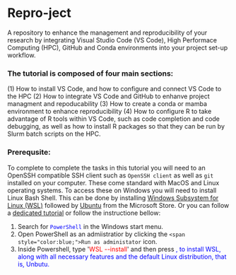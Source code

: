 # Repro-ject
A repository to enhance the management and reproducibility of your research by integrating Visual Studio Code (VS Code), High Performace Computing (HPC), GitHub and Conda environments into your project set-up workflow.

### The tutorial is composed of four main sections:
(1) How to install VS Code, and how to configure and connect VS Code to the HPC
(2) How to integrate VS Code and GitHub to enhanve project managment and repoducability
(3) How to create a conda or mamba environment to enhance reproducibility
(4) How to configure R to take advantage of R tools within VS Code, such as code completion and code debugging, as well as how to install R packages so that they can be run by Slurm batch scripts on the HPC.

### Prerequsite:
To complete to complete the tasks in this tutorial you will need to an OpenSSH compatible SSH client such as `OpenSSH client` as well as `git` installed on your computer. These come standard with MacOS and Linux operating systems. To access these on Windows you will need to install Linux Bash Shell. This can be done by installing [Windows Subsystem for Linux (WSL)](https://apps.microsoft.com/store/detail/windows-subsystem-for-linux/9P9TQF7MRM4R) followed by [Ubuntu](https://apps.microsoft.com/store/detail/ubuntu/9PDXGNCFSCZV) from the Microsoft Store. Or you can follow a [dedicated tutorial](https://itsfoss.com/install-bash-on-windows/) or follow the instructione bellow:

1. Search for <span style="color:blue;">`PowerShell`</span> in the Windows start menu.
2. Open PowerShell as an admiistratior by clicking the `<span style="color:blue;">Run as administator` icon.
3. Inside Powershell, type '<span style="color:red;">WSL --install</span>' and then press <span style="color:blue;"><Enter>,  to install WSL, along with all necessary features and the default Linux distribution, that is, Unbutu.
